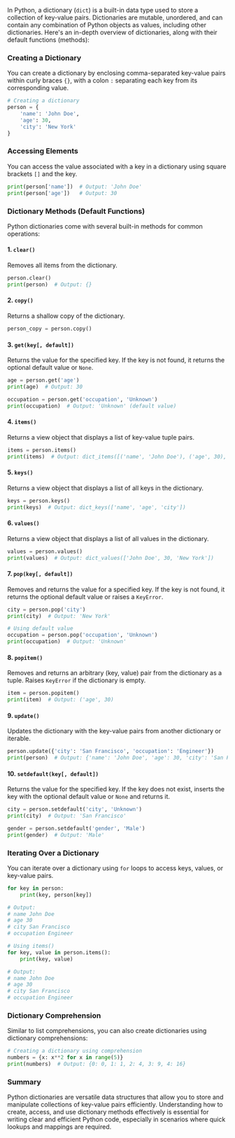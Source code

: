 In Python, a dictionary (`dict`) is a built-in data type used to store a collection of key-value pairs. Dictionaries are mutable, unordered, and can contain any combination of Python objects as values, including other dictionaries. Here's an in-depth overview of dictionaries, along with their default functions (methods):

### Creating a Dictionary

You can create a dictionary by enclosing comma-separated key-value pairs within curly braces `{}`, with a colon `:` separating each key from its corresponding value.

```python
# Creating a dictionary
person = {
    'name': 'John Doe',
    'age': 30,
    'city': 'New York'
}
```

### Accessing Elements

You can access the value associated with a key in a dictionary using square brackets `[]` and the key.

```python
print(person['name'])  # Output: 'John Doe'
print(person['age'])   # Output: 30
```

### Dictionary Methods (Default Functions)

Python dictionaries come with several built-in methods for common operations:

#### 1. `clear()`

Removes all items from the dictionary.

```python
person.clear()
print(person)  # Output: {}
```

#### 2. `copy()`

Returns a shallow copy of the dictionary.

```python
person_copy = person.copy()
```

#### 3. `get(key[, default])`

Returns the value for the specified key. If the key is not found, it returns the optional default value or `None`.

```python
age = person.get('age')
print(age)  # Output: 30

occupation = person.get('occupation', 'Unknown')
print(occupation)  # Output: 'Unknown' (default value)
```

#### 4. `items()`

Returns a view object that displays a list of key-value tuple pairs.

```python
items = person.items()
print(items)  # Output: dict_items([('name', 'John Doe'), ('age', 30), ('city', 'New York')])
```

#### 5. `keys()`

Returns a view object that displays a list of all keys in the dictionary.

```python
keys = person.keys()
print(keys)  # Output: dict_keys(['name', 'age', 'city'])
```

#### 6. `values()`

Returns a view object that displays a list of all values in the dictionary.

```python
values = person.values()
print(values)  # Output: dict_values(['John Doe', 30, 'New York'])
```

#### 7. `pop(key[, default])`

Removes and returns the value for a specified key. If the key is not found, it returns the optional default value or raises a `KeyError`.

```python
city = person.pop('city')
print(city)  # Output: 'New York'

# Using default value
occupation = person.pop('occupation', 'Unknown')
print(occupation)  # Output: 'Unknown'
```

#### 8. `popitem()`

Removes and returns an arbitrary (key, value) pair from the dictionary as a tuple. Raises `KeyError` if the dictionary is empty.

```python
item = person.popitem()
print(item)  # Output: ('age', 30)
```

#### 9. `update()`

Updates the dictionary with the key-value pairs from another dictionary or iterable.

```python
person.update({'city': 'San Francisco', 'occupation': 'Engineer'})
print(person)  # Output: {'name': 'John Doe', 'age': 30, 'city': 'San Francisco', 'occupation': 'Engineer'}
```

#### 10. `setdefault(key[, default])`

Returns the value for the specified key. If the key does not exist, inserts the key with the optional default value or `None` and returns it.

```python
city = person.setdefault('city', 'Unknown')
print(city)  # Output: 'San Francisco'

gender = person.setdefault('gender', 'Male')
print(gender)  # Output: 'Male'
```

### Iterating Over a Dictionary

You can iterate over a dictionary using `for` loops to access keys, values, or key-value pairs.

```python
for key in person:
    print(key, person[key])

# Output:
# name John Doe
# age 30
# city San Francisco
# occupation Engineer

# Using items()
for key, value in person.items():
    print(key, value)

# Output:
# name John Doe
# age 30
# city San Francisco
# occupation Engineer
```

### Dictionary Comprehension

Similar to list comprehensions, you can also create dictionaries using dictionary comprehensions:

```python
# Creating a dictionary using comprehension
numbers = {x: x**2 for x in range(5)}
print(numbers)  # Output: {0: 0, 1: 1, 2: 4, 3: 9, 4: 16}
```

### Summary

Python dictionaries are versatile data structures that allow you to store and manipulate collections of key-value pairs efficiently. Understanding how to create, access, and use dictionary methods effectively is essential for writing clear and efficient Python code, especially in scenarios where quick lookups and mappings are required.